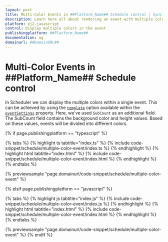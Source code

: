 ```yaml
---
layout: post
title: Multi-Color Events in ##Platform_Name## Schedule control | Syncfusion
description: Learn here all about rendering an event with multiple colors in Syncfusion ##Platform_Name## Schedule control of Syncfusion Essential JS 2 and more.
platform: ej2-javascript
control: Display multiple colors in the event 
publishingplatform: ##Platform_Name##
documentation: ug
domainurl: ##DomainURL##
---
```


# Multi-Color Events in ##Platform_Name## Schedule control

In Scheduler we can display the multiple colors within a single event. This can be achieved by using the [`template`](https://ej2.syncfusion.com/documentation/api/schedule/eventSettingsModel/#template) option available within the [`eventSettings`](https://ej2.syncfusion.com/documentation/api/schedule/#eventsettings) property. Here, we've used `SubCount` as an additional field. The SubCount field contains the background color and height values. Based on these values, events will be divided into different colors.

{% if page.publishingplatform == "typescript" %}

 {% tabs %}
{% highlight ts tabtitle="index.ts" %}
{% include code-snippet/schedule/multiple-color-event/index.ts %}
{% endhighlight %}
{% highlight html tabtitle="index.html" %}
{% include code-snippet/schedule/multiple-color-event/index.html %}
{% endhighlight %}
{% endtabs %}
        
{% previewsample "page.domainurl/code-snippet/schedule/multiple-color-event" %}

{% elsif page.publishingplatform == "javascript" %}

{% tabs %}
{% highlight js tabtitle="index.js" %}
{% include code-snippet/schedule/multiple-color-event/index.js %}
{% endhighlight %}
{% highlight html tabtitle="index.html" %}
{% include code-snippet/schedule/multiple-color-event/index.html %}
{% endhighlight %}
{% endtabs %}

{% previewsample "page.domainurl/code-snippet/schedule/multiple-color-event" %}
{% endif %}
